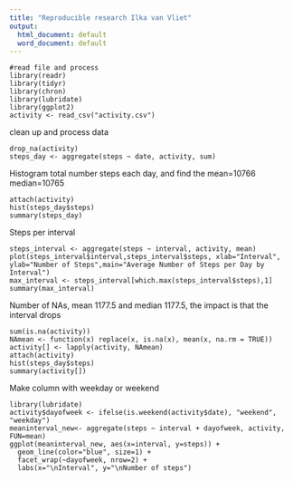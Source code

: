 ```yaml
---
title: "Reproducible research Ilka van Vliet"
output:
  html_document: default
  word_document: default
---
```


```{r} 
#read file and process
library(readr)
library(tidyr)
library(chron)
library(lubridate)
library(ggplot2)
activity <- read_csv("activity.csv")
```

clean up and process data
```{r} 
drop_na(activity)
steps_day <- aggregate(steps ~ date, activity, sum)
```

Histogram total number steps each day, and find the mean=10766 median=10765
```{r}
attach(activity)
hist(steps_day$steps)
summary(steps_day)
```

Steps per interval
```{r}
steps_interval <- aggregate(steps ~ interval, activity, mean)
plot(steps_interval$interval,steps_interval$steps, xlab="Interval", ylab="Number of Steps",main="Average Number of Steps per Day by Interval")
max_interval <- steps_interval[which.max(steps_interval$steps),1]
summary(max_interval)
```

Number of NAs, mean 1177.5 and median 1177.5, the impact is that the interval drops 
```{r}
sum(is.na(activity))
NAmean <- function(x) replace(x, is.na(x), mean(x, na.rm = TRUE))
activity[] <- lapply(activity, NAmean)
attach(activity)
hist(steps_day$steps)
summary(activity[])
```

Make column with weekday or weekend
```{r} 
library(lubridate)
activity$dayofweek <- ifelse(is.weekend(activity$date), "weekend", "weekday")
meaninterval_new<- aggregate(steps ~ interval + dayofweek, activity, FUN=mean)
ggplot(meaninterval_new, aes(x=interval, y=steps)) + 
  geom_line(color="blue", size=1) + 
  facet_wrap(~dayofweek, nrow=2) +
  labs(x="\nInterval", y="\nNumber of steps")
```
